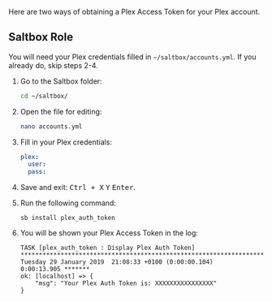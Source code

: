 Here are two ways of obtaining a Plex Access Token for your Plex account.

## Saltbox Role

You will need your Plex credentials filled in `~/saltbox/accounts.yml`. If you already do, skip steps 2-4.

1.  Go to the Saltbox folder:

    ```bash
    cd ~/saltbox/
    ```

2.  Open the file for editing:

    ```bash
    nano accounts.yml
    ```

3.  Fill in your Plex credentials:

    ```yaml
    plex:
      user:
      pass:
    ```

4.  Save and exit: <kbd class="platform-all">Ctrl + X</kbd> <kbd class="platform-all">Y</kbd> <kbd class="platform-all">Enter</kbd>.

5.  Run the following command:

    ```shell
    sb install plex_auth_token
    ```

6.  You will be shown your Plex Access Token in the log:

    ```shell
    TASK [plex_auth_token : Display Plex Auth Token] 
    ***********************************************************************************
    Tuesday 29 January 2019  21:08:33 +0100 (0:00:00.104)       0:00:13.905 *******
    ok: [localhost] => {
        "msg": "Your Plex Auth Token is: XXXXXXXXXXXXXXXX"
    }
    ```
